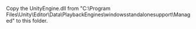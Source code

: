 Copy the UnityEngine.dll from "C:\Program Files\Unity\Editor\Data\PlaybackEngines\windowsstandalonesupport\Managed" to this folder.
